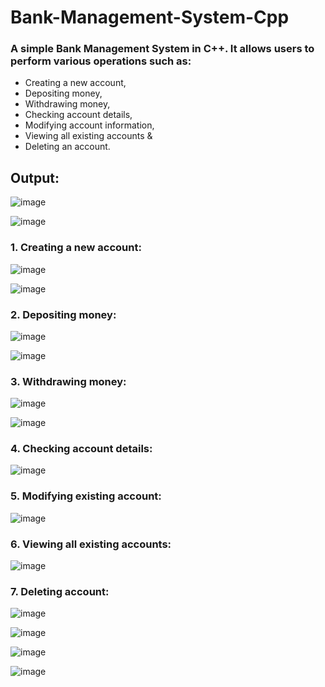 # Bank-Management-System-Cpp

### A simple Bank Management System in C++. It allows users to perform various operations such as:
-  Creating a new account,
-  Depositing money,
-  Withdrawing money,
-  Checking account details,
-  Modifying account information,
-  Viewing all existing accounts &
-  Deleting an account.

## Output:
![image](https://github.com/mhy20401/Bank-Management-System-Cpp/assets/99351091/29b1571e-cac9-47b4-b0e1-32fa08bae741)

![image](https://github.com/mhy20401/Bank-Management-System-Cpp/assets/99351091/232cb0f2-9743-4233-90ee-e0ed03d4c848)

### 1. Creating a new account:
![image](https://github.com/mhy20401/Bank-Management-System-Cpp/assets/99351091/be10c49d-4f05-469a-b6e7-a4075e0b8b59)

![image](https://github.com/mhy20401/Bank-Management-System-Cpp/assets/99351091/7de05fcd-50fa-4a69-9f9b-682e98edbf3e)

### 2. Depositing money:
![image](https://github.com/mhy20401/Bank-Management-System-Cpp/assets/99351091/49bfab59-9b34-4e3a-82e3-97840f150fd8)

![image](https://github.com/mhy20401/Bank-Management-System-Cpp/assets/99351091/c45aa245-aa96-4aa1-8128-87f78fa7c92b)

### 3. Withdrawing money:
![image](https://github.com/mhy20401/Bank-Management-System-Cpp/assets/99351091/d07fbe91-0a12-47b1-a687-45e62f48da07)

![image](https://github.com/mhy20401/Bank-Management-System-Cpp/assets/99351091/96d79705-7346-4363-89d4-56a623cdae12)

### 4. Checking account details:
![image](https://github.com/mhy20401/Bank-Management-System-Cpp/assets/99351091/519e13cd-1c4f-4498-848e-a0cdefe9ada0)

### 5. Modifying existing account:
![image](https://github.com/mhy20401/Bank-Management-System-Cpp/assets/99351091/aa99b5f2-dc17-42bb-93b6-89a6a3afcf1f)

### 6. Viewing all existing accounts:
![image](https://github.com/mhy20401/Bank-Management-System-Cpp/assets/99351091/8e37869a-e359-4e2e-bda7-53dd0d2c2c95)

### 7. Deleting account:
![image](https://github.com/mhy20401/Bank-Management-System-Cpp/assets/99351091/591a9c05-f554-41d9-9cef-6a727f3612bb)

![image](https://github.com/mhy20401/Bank-Management-System-Cpp/assets/99351091/7c37696e-8521-43ff-9cce-90d77b3e436c)

![image](https://github.com/mhy20401/Bank-Management-System-Cpp/assets/99351091/03f9f828-02c1-4b09-b117-ca62f04b226b)

![image](https://github.com/mhy20401/Bank-Management-System-Cpp/assets/99351091/df31d95e-8325-4420-98d8-11f5d97963ba)

